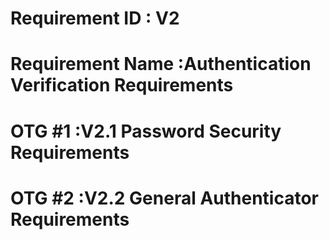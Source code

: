 # Requirement ID : V2

# Requirement Name :Authentication Verification Requirements

# OTG #1 :V2.1 Password Security Requirements

# OTG #2 :V2.2 General Authenticator Requirements




